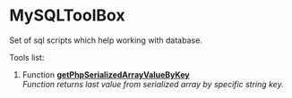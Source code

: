 MySQLToolBox
============

Set of sql scripts which help working with database.

Tools list:


1. Function **<a href="https://github.com/KredytyChwilowki/MySQLToolBox/blob/master/getPhpSerializedArrayValueByKey_README.md">getPhpSerializedArrayValueByKey</a>** <br />
	*Function returns last value from serialized array by specific string key.*
